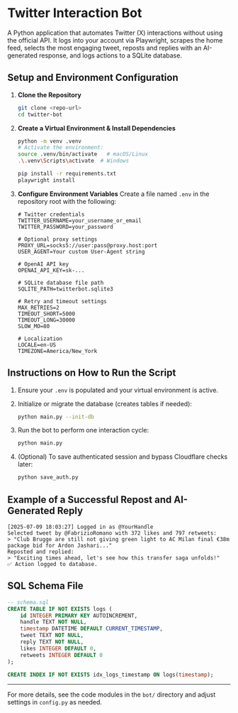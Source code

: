 # Twitter Interaction Bot

A Python application that automates Twitter (X) interactions without using the official API. It logs into your account via Playwright, scrapes the home feed, selects the most engaging tweet, reposts and replies with an AI-generated response, and logs actions to a SQLite database.

## Setup and Environment Configuration

1. **Clone the Repository**

   ```bash
   git clone <repo-url>
   cd twitter-bot
   ```

2. **Create a Virtual Environment & Install Dependencies**

   ```bash
   python -m venv .venv
   # Activate the environment:
   source .venv/bin/activate   # macOS/Linux
   .\.venv\Scripts\activate  # Windows

   pip install -r requirements.txt
   playwright install
   ```

3. **Configure Environment Variables**
   Create a file named `.env` in the repository root with the following:

   ```dotenv
   # Twitter credentials
   TWITTER_USERNAME=your_username_or_email
   TWITTER_PASSWORD=your_password

   # Optional proxy settings
   PROXY_URL=socks5://user:pass@proxy.host:port
   USER_AGENT=Your custom User-Agent string

   # OpenAI API key
   OPENAI_API_KEY=sk-...

   # SQLite database file path
   SQLITE_PATH=twitterbot.sqlite3

   # Retry and timeout settings
   MAX_RETRIES=2
   TIMEOUT_SHORT=5000
   TIMEOUT_LONG=30000
   SLOW_MO=80

   # Localization
   LOCALE=en-US
   TIMEZONE=America/New_York
   ```

## Instructions on How to Run the Script

1. Ensure your `.env` is populated and your virtual environment is active.
2. Initialize or migrate the database (creates tables if needed):

   ```bash
   python main.py --init-db
   ```
3. Run the bot to perform one interaction cycle:

   ```bash
   python main.py
   ```
4. (Optional) To save authenticated session and bypass Cloudflare checks later:

   ```bash
   python save_auth.py
   ```

## Example of a Successful Repost and AI-Generated Reply

```text
[2025-07-09 18:03:27] Logged in as @YourHandle
Selected tweet by @FabrizioRomano with 372 likes and 797 retweets:
> "Club Brugge are still not giving green light to AC Milan final €38m package bid for Ardon Jashari..."
Reposted and replied:
> "Exciting times ahead, let's see how this transfer saga unfolds!"
✅ Action logged to database.
```

## SQL Schema File

```sql
-- schema.sql
CREATE TABLE IF NOT EXISTS logs (
    id INTEGER PRIMARY KEY AUTOINCREMENT,
    handle TEXT NOT NULL,
    timestamp DATETIME DEFAULT CURRENT_TIMESTAMP,
    tweet TEXT NOT NULL,
    reply TEXT NOT NULL,
    likes INTEGER DEFAULT 0,
    retweets INTEGER DEFAULT 0
);

CREATE INDEX IF NOT EXISTS idx_logs_timestamp ON logs(timestamp);
```

---

For more details, see the code modules in the `bot/` directory and adjust settings in `config.py` as needed.
